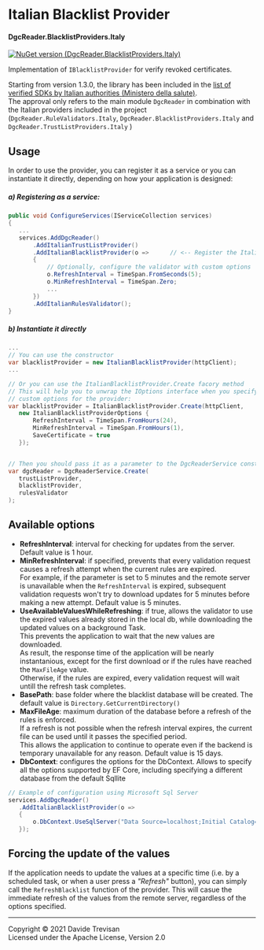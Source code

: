 ﻿# Italian Blacklist Provider
#### DgcReader.BlacklistProviders.Italy 

[![NuGet version (DgcReader.BlacklistProviders.Italy)](https://img.shields.io/nuget/vpre/DgcReader.BlacklistProviders.Italy)](https://www.nuget.org/packages/DgcReader.BlacklistProviders.Italy/)

Implementation of `IBlacklistProvider` for verify revoked certificates.

Starting from version 1.3.0, the library has been included in the [list of verified SDKs by Italian authorities (Ministero della salute)](https://github.com/ministero-salute/it-dgc-verificac19-sdk-onboarding).  
The approval only refers to the main module `DgcReader` in combination with the Italian providers included in the project (`DgcReader.RuleValidators.Italy`, `DgcReader.BlacklistProviders.Italy` and `DgcReader.TrustListProviders.Italy` )

## Usage

In order to use the provider, you can register it as a service or you can instantiate it directly, depending on how your application is designed:

##### a) Registering as a service:
 ``` csharp
public void ConfigureServices(IServiceCollection services)
{
    ...
    services.AddDgcReader()
        .AddItalianTrustListProvider()
        .AddItalianBlacklistProvider(o =>      // <-- Register the ItalianBlacklistProvider service
        {
            // Optionally, configure the validator with custom options
            o.RefreshInterval = TimeSpan.FromSeconds(5);
            o.MinRefreshInterval = TimeSpan.Zero;
            ...
        })
        .AddItalianRulesValidator();
}
```

##### b) Instantiate it directly
 ``` csharp
...
// You can use the constructor
var blacklistProvider = new ItalianBlacklistProvider(httpClient);
...

// Or you can use the ItalianBlacklistProvider.Create facory method
// This will help you to unwrap the IOptions interface when you specify 
// custom options for the provider:
var blacklistProvider = ItalianBlacklistProvider.Create(httpClient, 
    new ItalianBlacklistProviderOptions {
        RefreshInterval = TimeSpan.FromHours(24),
        MinRefreshInterval = TimeSpan.FromHours(1),
        SaveCertificate = true
    });


// Then you should pass it as a parameter to the DgcReaderService constructor:
var dgcReader = DgcReaderService.Create(
    trustListProvider, 
    blacklistProvider,     
    rulesValidator      
);

```


## Available options

- **RefreshInterval**: interval for checking for updates from the server. Default value is 1 hour.
- **MinRefreshInterval**: if specified, prevents that every validation request causes a refresh attempt when the current rules are expired.  
For example, if the parameter is set to 5 minutes and the remote server is unavailable when the `RefreshInterval` is expired, subsequent validation requests won't try to download updates for 5 minutes before making a new attempt. 
Default value is 5 minutes.
- **UseAvailableValuesWhileRefreshing**: if true, allows the validator to use the expired values already stored in the local db, while downloading the updated values on a background Task.  
This prevents the application to wait that the new values are downloaded.  
As result, the response time of the application will be nearly instantanious, except for the first download or if the rules have reached the `MaxFileAge` value.  
Otherwise, if the rules are expired, every validation request will wait untill the refresh task completes.
- **BasePath**: base folder where the blacklist database will be created. The default value is `Directory.GetCurrentDirectory()`
- **MaxFileAge**: maximum duration of the database before a refresh of the rules is enforced.  
If a refresh is not possible when the refresh interval expires, the current file can be used until it passes the specified period.  
This allows the application to continue to operate even if the backend is temporary unavailable for any reason.
Default value is 15 days.
- **DbContext**: configures the options for the DbContext. Allows to specify all the options supported by EF Core, including specifying a different database from the default Sqllite
 ``` csharp
// Example of configuration using Microsoft Sql Server
services.AddDgcReader()
    .AddItalianBlacklistProvider(o =>
    {
        o.DbContext.UseSqlServer("Data Source=localhost;Initial Catalog=DgcReader_ItalianBlacklist;persist security info=True;Integrated Security=True;MultipleActiveResultSets=True");
    });

```

## Forcing the update of the values
If the application needs to update the values at a specific time (i.e. by a scheduled task, or when a user press a *"Refresh"* button), you can simply call the `RefreshBlacklist` function of the provider.
This will casue the immediate refresh of the values from the remote server, regardless of the options specified.

------
Copyright &copy; 2021 Davide Trevisan  
Licensed under the Apache License, Version 2.0